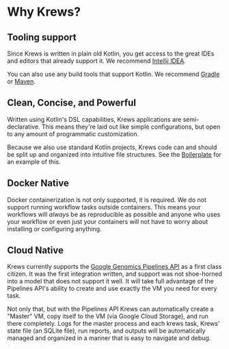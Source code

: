 # Why Krews?

## Tooling support

Since Krews is written in plain old Kotlin, you get access to the great IDEs and editors that already support it. 
We recommend [Intellij IDEA](https://www.jetbrains.com/idea/).

You can also use any build tools that support Kotlin. We recommend 
[Gradle](https://kotlinlang.org/docs/reference/using-gradle.html) or 
[Maven](https://kotlinlang.org/docs/reference/using-maven.html).

## Clean, Concise, and Powerful

Written using Kotlin's DSL capabilities, Krews applications are semi-declarative. This means they're laid out like 
simple configurations, but open to any amount of programmatic customization.

Because we also use standard Kotlin projects, Krews code can and should be split up and organized into intuitive file 
structures. See the [Boilerplate](https://github.com/weng-lab/krews-boilerplate) for an example of this.

## Docker Native

Docker containerization is not only supported, it is required. We do not support running workflow tasks outside 
containers. This means your workflows will *always* be as reproducible as possible and anyone who uses your 
workflow or even just your containers will not have to worry about installing or configuring anything.

## Cloud Native

Krews currently supports the [Google Genomics Pipelines API](https://cloud.google.com/genomics/) as a first 
class citizen. It was the first integration written, and support was not shoe-horned into a model that does not 
support it well. It will take full advantage of the Pipelines API's ability to create and use exactly the VM 
you need for every task.

Not only that, but with the Pipelines API Krews can automatically create a "Master" VM, copy itself to the VM 
(via Google Cloud Storage), and run there completely. Logs for the master process and each krews task, Krews' state 
file (an SQLite file), run reports, and outputs will be automatically managed and organized in a manner that is 
easy to navigate and debug.